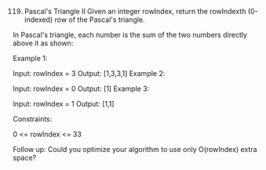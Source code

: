 119. Pascal's Triangle II
     Given an integer rowIndex, return the rowIndexth (0-indexed) row of the Pascal's triangle.

In Pascal's triangle, each number is the sum of the two numbers directly above it as shown:

Example 1:

Input: rowIndex = 3
Output: [1,3,3,1]
Example 2:

Input: rowIndex = 0
Output: [1]
Example 3:

Input: rowIndex = 1
Output: [1,1]

Constraints:

0 <= rowIndex <= 33

Follow up: Could you optimize your algorithm to use only O(rowIndex) extra space?
